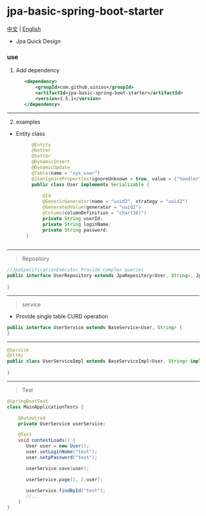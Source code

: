 # jpa-basic-spring-boot-starter
[中文](./ZH_CN.md) | [English](./README.md)
* Jpa Quick Design
### use
1. Add dependency
     ```xml
        <dependency>
            <groupId>com.github.uinios</groupId>
            <artifactId>jpa-basic-spring-boot-starter</artifactId>
            <version>1.5.1</version>
        </dependency>
      ```
----------   
2. examples
* Entity class
```java
         @Entity
         @Getter
         @Setter
         @DynamicInsert
         @DynamicUpdate
         @Table(name = "sys_user")
         @JsonIgnoreProperties(ignoreUnknown = true, value = {"handler", "hibernateLazyInitializer"})
         public class User implements Serializable {
         
             @Id
             @GenericGenerator(name = "uuid2", strategy = "uuid2")
             @GeneratedValue(generator = "uuid2")
             @Column(columnDefinition = "char(36)")
             private String userId;
             private String loginName;
             private String password;
       }
       
```
---------
> Repository
```java
//JpaSpecificationExecutor Provide complex queries
public interface UserRepository extends JpaRepository<User, String>, JpaSpecificationExecutor<User> {
    
}
```
--------
> service
  * Provide single table CURD operation
```java
public interface UserService extends BaseService<User, String> {
}
```
--------
```java
@Service
@Slf4j
public class UserServiceImpl extends BaseServiceImpl<User, String> implements UserService {
    
}
```
-------
> Test
```java
@SpringBootTest
class MainApplicationTests {

    @Autowired
    private UserService userService;

    @Test
    void contextLoads() {
       User user = new User();
       user.setLoginName("test");
       user.setpPassword("test");

       userService.save(user);

       userService.page(1, 2,user);

       userService.findById("test");
       //...
    }
}
```

